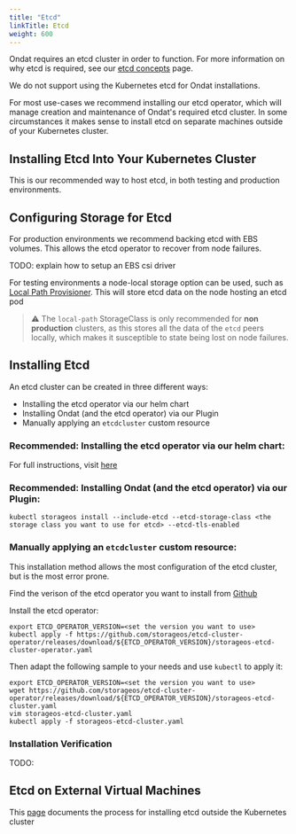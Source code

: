 ```yaml
---
title: "Etcd"
linkTitle: Etcd
weight: 600
---
```


Ondat requires an etcd cluster in order to function. For more information
on why etcd is required, see our [etcd concepts](/docs/concepts/etcd) page.

We do not support using the Kubernetes etcd for Ondat installations.

For most use-cases we recommend installing our etcd operator, which will manage creation and maintenance of Ondat's required etcd cluster.
In some circumstances it makes sense to install etcd on separate machines outside of your Kubernetes cluster.


## Installing Etcd Into Your Kubernetes Cluster

This is our recommended way to host etcd, in both testing and production environments.

## Configuring Storage for Etcd

For production environments we recommend backing etcd with EBS volumes. This allows the etcd operator to recover from node failures.

TODO: explain how to setup an EBS csi driver

For testing environments a node-local storage option can be used, such as [Local Path Provisioner](https://github.com/rancher/local-path-provisioner). This will store etcd data on the node hosting an etcd pod 

> ⚠️ The `local-path` StorageClass is only recommended for **non production** clusters, as this stores all the data of the `etcd` peers locally, which makes it susceptible to state being lost on node failures.


## Installing Etcd


An etcd cluster can be created in three different ways:
* Installing the etcd operator via our helm chart
* Installing Ondat (and the etcd operator) via our Plugin
* Manually applying an `etcdcluster` custom resource 

### Recommended: Installing the etcd operator via our helm chart:
For full instructions, visit [here](https://github.com/ondat/charts/tree/main/charts/ondat)


### Recommended: Installing Ondat (and the etcd operator) via our Plugin:
`kubectl storageos install --include-etcd --etcd-storage-class <the storage class you want to use for etcd> --etcd-tls-enabled`

### Manually applying an `etcdcluster` custom resource: 
This installation method allows the most configuration of the etcd cluster, but is the most error prone. 

Find the verison of the etcd operator you want to install from [Github](https://github.com/storageos/etcd-cluster-operator/releases/)

Install the etcd operator:
```
export ETCD_OPERATOR_VERSION=<set the version you want to use>
kubectl apply -f https://github.com/storageos/etcd-cluster-operator/releases/download/${ETCD_OPERATOR_VERSION}/storageos-etcd-cluster-operator.yaml
```

Then adapt the following sample to your needs and use `kubectl` to  apply it:
```
export ETCD_OPERATOR_VERSION=<set the version you want to use>
wget https://github.com/storageos/etcd-cluster-operator/releases/download/${ETCD_OPERATOR_VERSION}/storageos-etcd-cluster.yaml
vim storageos-etcd-cluster.yaml
kubectl apply -f storageos-etcd-cluster.yaml
```

### Installation Verification

TODO:


## Etcd on External Virtual Machines

This [page](/docs/prerequisites/etcd-outside-k8s/etcd-outside-the-cluster.md) documents the process for installing etcd outside the Kubernetes cluster    
